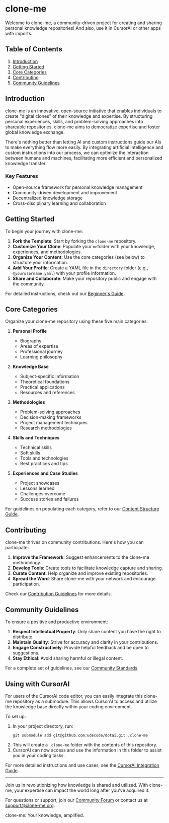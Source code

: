 # clone-me

Welcome to clone-me, a community-driven project for creating and sharing personal knowledge repositories! And also, use it in CursorAI or other apps with imports.

## Table of Contents
1. [Introduction](#introduction)
2. [Getting Started](#getting-started)
3. [Core Categories](#core-categories)
4. [Contributing](#contributing)
5. [Community Guidelines](#community-guidelines)

## Introduction

clone-me is an innovative, open-source initiative that enables individuals to create "digital clones" of their knowledge and expertise. By structuring personal experiences, skills, and problem-solving approaches into shareable repositories, clone-me aims to democratize expertise and foster global knowledge exchange.

There's nothing better than letting AI and custom instructions guide our AIs to make everything flow more easily. By integrating artificial intelligence and custom instructions into our process, we can optimize the interaction between humans and machines, facilitating more efficient and personalized knowledge transfer.

### Key Features
- Open-source framework for personal knowledge management
- Community-driven development and improvement
- Decentralized knowledge storage
- Cross-disciplinary learning and collaboration

## Getting Started

To begin your journey with clone-me:

1. **Fork the Template**: Start by forking the `clone-me` repository.
2. **Customize Your Clone**: Populate your `me`folder with your knowledge, experiences, and methodologies.
3. **Organize Your Content**: Use the core categories (see below) to structure your information.
4. **Add Your Profile**: Create a YAML file in the `directory` folder (e.g., `@yourusername.yaml`) with your profile information.
5. **Share and Collaborate**: Make your repository public and engage with the community.

For detailed instructions, check out our [Beginner's Guide](docs/beginners-guide.md).

## Core Categories

Organize your clone-me repository using these five main categories:

1. **Personal Profile**
   - Biography
   - Areas of expertise
   - Professional journey
   - Learning philosophy

2. **Knowledge Base**
   - Subject-specific information
   - Theoretical foundations
   - Practical applications
   - Resources and references

3. **Methodologies**
   - Problem-solving approaches
   - Decision-making frameworks
   - Project management techniques
   - Research methodologies

4. **Skills and Techniques**
   - Technical skills
   - Soft skills
   - Tools and technologies
   - Best practices and tips

5. **Experiences and Case Studies**
   - Project showcases
   - Lessons learned
   - Challenges overcome
   - Success stories and failures

For guidelines on populating each category, refer to our [Content Structure Guide](link-to-guide).

## Contributing

clone-me thrives on community contributions. Here's how you can participate:

1. **Improve the Framework**: Suggest enhancements to the clone-me methodology.
2. **Develop Tools**: Create tools to facilitate knowledge capture and sharing.
3. **Curate Content**: Help organize and improve existing repositories.
4. **Spread the Word**: Share clone-me with your network and encourage participation.

Check our [Contribution Guidelines](link-to-guidelines) for more details.

## Community Guidelines

To ensure a positive and productive environment:

1. **Respect Intellectual Property**: Only share content you have the right to distribute.
2. **Maintain Quality**: Strive for accuracy and clarity in your contributions.
4. **Engage Constructively**: Provide helpful feedback and be open to suggestions.
5. **Stay Ethical**: Avoid sharing harmful or illegal content.

For a complete set of guidelines, see our [Community Standards](link-to-standards).

## Using with CursorAI

For users of the CursorAI code editor, you can easily integrate this clone-me repository as a submodule. This allows CursorAI to access and utilize the knowledge base directly within your coding environment.

To set up:

1. In your project directory, run:
   ```
   git submodule add git@github.com:udecode/dotai.git .clone-me
   ```
2. This will create a `.clone-me` folder with the contents of this repository.
3. CursorAI can now access and use the information in this folder to assist you in your coding tasks.

For more detailed instructions and use cases, see the [CursorAI Integration Guide](./use-cases/dot-clone-me-cursor-ai.md).

---

Join us in revolutionizing how knowledge is shared and utilized. With clone-me, your expertise can impact the world long after you've acquired it.

For questions or support, join our [Community Forum](link-to-forum) or contact us at support@clone-me.org.

clone-me: Your knowledge, amplified.